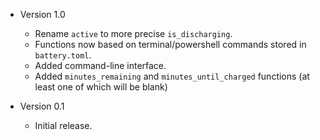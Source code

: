 - Version 1.0
  - Rename `active` to more precise `is_discharging`.
  - Functions now based on terminal/powershell commands stored in `battery.toml`.
  - Added command-line interface.
  - Added `minutes_remaining` and `minutes_until_charged` functions (at least one of which will be blank)

- Version 0.1
  - Initial release.

